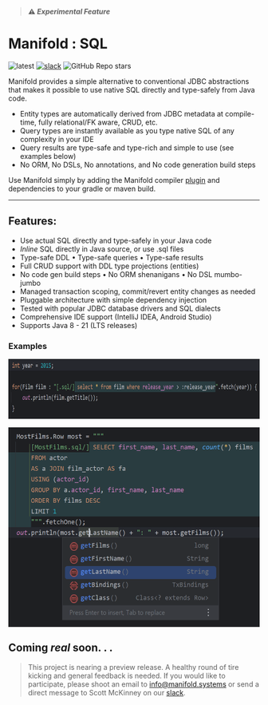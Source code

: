 >**⚠ _Experimental Feature_**

# Manifold : SQL

![latest](https://img.shields.io/badge/latest-v2023.1.30-darkgreen.svg)
[![slack](https://img.shields.io/badge/slack-manifold-blue.svg?logo=slack)](https://join.slack.com/t/manifold-group/shared_invite/zt-e0bq8xtu-93ASQa~a8qe0KDhOoD6Bgg)
![GitHub Repo stars](https://img.shields.io/github/stars/manifold-systems/manifold?logo=github&color=red)


Manifold provides a simple alternative to conventional JDBC abstractions that makes it possible to use native SQL
directly and type-safely from Java code.

- Entity types are automatically derived from JDBC metadata at compile-time, fully relational/FK aware, CRUD, etc.
- Query types are instantly available as you type native SQL of any complexity in your IDE
- Query results are type-safe and type-rich and simple to use (see examples below)
- No ORM, No DSLs, No annotations, and No code generation build steps

Use Manifold simply by adding the Manifold compiler [plugin](https://github.com/manifold-systems/manifold) and dependencies
to your gradle or maven build.

---

## Features:
- Use actual SQL directly and type-safely in your Java code<br>
- _Inline_ SQL directly in Java source, or use .sql files<br>
- Type-safe DDL &bull; Type-safe queries &bull; Type-safe results<br>
- Full CRUD support with DDL type projections (entities)<br>
- No code gen build steps &bull; No ORM shenanigans &bull; No DSL mumbo-jumbo<br>
- Managed transaction scoping, commit/revert entity changes as needed<br>
- Pluggable architecture with simple dependency injection<br>
- Tested with popular JDBC database drivers and SQL dialects<br>
- Comprehensive IDE support (IntelliJ IDEA, Android Studio)
- Supports Java 8 - 21 (LTS releases)

### Examples

<img width="800" height="120" align="top" src="../../docs/images/img_3.png">
<br>
<br>
<img width="550" height="400" align="top" src="../../docs/images/img.png">
<br>

## Coming _**real**_ soon. . .
                                   
> This project is nearing a preview release. A healthy round of tire kicking and general feedback is needed. If you
> would like to participate, please shoot an email to [info@manifold.systems](mailto:info@manifold.systems) or send a
> direct message to Scott McKinney on our [slack](https://join.slack.com/t/manifold-group/shared_invite/zt-e0bq8xtu-93ASQa~a8qe0KDhOoD6Bgg). 


